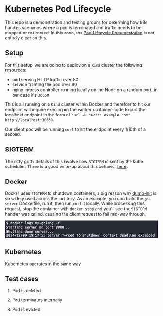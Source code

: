 # Kubernetes Pod Lifecycle

This repo is a demonstration and testing grouns for determing how k8s handles scenarios where a pod is terminated and traffic needs to be stopped or redirected. In this case, the [Pod Lifecycle Documentation](https://kubernetes.io/docs/concepts/workloads/pods/pod-lifecycle/#pod-termination) is not entirely clear on this.

## Setup

For this setup, we are going to deploy on a `Kind` cluster the following resources:

- pod serving HTTP traffic over 80
- service fronting the pod over 80
- nginx ingress controller running locally on the Node on a random port, in our case it's `30650`

This is all running on a `Kind` cluster within Docker and therefore to hit our endpoint will require execing on the worker container-node to curl the localhost endpoint in the form of `curl -H "Host: example.com" http://localhost:30630`.

Our client pod will be running `curl` to hit the endpoint every 1/10th of a second. 

## SIGTERM

The nitty gritty details of this involve how `SIGTERM` is sent by the kube scheduler. There is a good write-up about this behavior [here](https://learnk8s.io/graceful-shutdown). 

## Docker

Docker uses `SIGTERM` to shutdown containers, a big reason why [dumb-init](https://github.com/Yelp/dumb-init) is so widely used across the indstury. As an example, you can build the `go-server` Dockerfile, run it, then run `curl` it locally. While processing this request, stop the container with `docker stop` and you'll see the `SIGTERM` handler was called, causing the client request to fail mid-way through.

![docker-sigterm-1](https://raw.githubusercontent.com/hrmcardle0/k8s-traffic-testing/refs/heads/main/images/docker-sigterm-logs.png)

## Kubernetes

Kubernetes operates in the same way.


## Test cases

1. Pod is deleted

2. Pod terminates internally

3. Pod is evicted